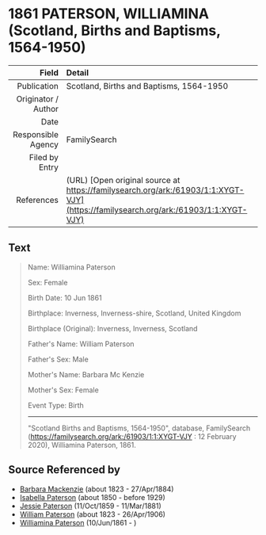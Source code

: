 ﻿---
layout: page
permalink: /sources/s67651905
---

# 1861 PATERSON, WILLIAMINA (Scotland, Births and Baptisms, 1564-1950)

Field | Detail
---:|:---
Publication | Scotland, Births and Baptisms, 1564-1950
Originator / Author | 
Date | 
Responsible Agency | FamilySearch
Filed by Entry | 
References | (URL) [Open original source at https://familysearch.org/ark:/61903/1:1:XYGT-VJY](https://familysearch.org/ark:/61903/1:1:XYGT-VJY)

## Text

> Name: Williamina Paterson
>
> Sex: Female
>
> Birth Date: 10 Jun 1861
>
> Birthplace: Inverness, Inverness-shire, Scotland, United Kingdom
>
> Birthplace (Original): Inverness, Inverness, Scotland
>
> Father's Name: William Paterson
>
> Father's Sex: Male
>
> Mother's Name: Barbara Mc Kenzie
>
> Mother's Sex: Female
>
> Event Type: Birth
>
> ---
>
> "Scotland Births and Baptisms, 1564-1950", database, FamilySearch (https://familysearch.org/ark:/61903/1:1:XYGT-VJY : 12 February 2020), Williamina Paterson, 1861.
>

## Source Referenced by

* [Barbara Mackenzie](../people/@28263584@-barbara-mackenzie-b1823-d1884-4-27.md) (about 1823 - 27/Apr/1884)
* [Isabella Paterson](../people/@24882788@-isabella-paterson-b1850-d1929.md) (about 1850 - before 1929)
* [Jessie Paterson](../people/@992704@-jessie-paterson-b1859-10-11-d1881-3-11.md) (11/Oct/1859 - 11/Mar/1881)
* [William Paterson](../people/@55148620@-william-paterson-b1823-d1906-4-26.md) (about 1823 - 26/Apr/1906)
* [Williamina Paterson](../people/@90589456@-williamina-paterson-b1861-6-10-d.md) (10/Jun/1861 - )
